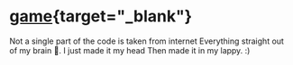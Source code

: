 # [game](https://templar-ajay.github.io/game){target="_blank"}
Not a single part of the code is taken from internet 
Everything straight out of my brain 🧠.
I just made it my head 
Then made it in my lappy.
:)
